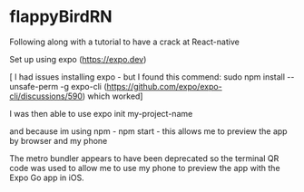 # flappyBirdRN

Following along with a tutorial to have a crack at React-native

Set up using expo (https://expo.dev)

[ I had issues installing expo - but I found this commend: sudo npm install --unsafe-perm -g expo-cli (https://github.com/expo/expo-cli/discussions/590) which worked]

I was then able to use expo init my-project-name

and because im using npm - npm start - this allows me to preview the app by browser and my phone

The metro bundler appears to have been deprecated so the terminal QR code was used to allow me to use my phone to preview the app with the Expo Go app in iOS.

